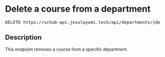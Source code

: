 # Delete a course from a department

<pre id='liveapi-code'>DELETE https://schub-api.jesulayomi.tech/api/departments/{department_id}/courses/{course_id}
</pre>

## Description
This endpoint removes a course from a specific department.
